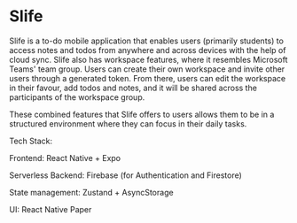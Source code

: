 # Slife

Slife is a to-do mobile application that enables users (primarily students) to access notes and todos from anywhere and across devices with the help of cloud sync. Slife also has workspace features, where it resembles Microsoft Teams' team group. Users can create their own workspace and invite other users through a generated token. From there, users can edit the workspace in their favour, add todos and notes, and it will be shared across the participants of the workspace group.

These combined features that Slife offers to users allows them to be in a structured environment where they can focus in their daily tasks.

Tech Stack:

Frontend: React Native + Expo

Serverless Backend: Firebase (for Authentication and Firestore)

State management: Zustand + AsyncStorage

UI: React Native Paper
